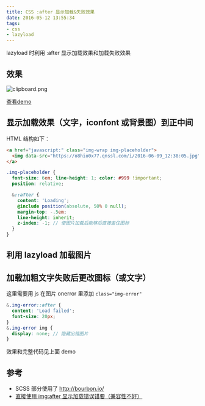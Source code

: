 ```yaml
---
title: CSS :after 显示加载&失败效果
date: 2016-05-12 13:55:34
tags:
- css
- lazyload
---
```

lazyload 时利用 :after 显示加载效果和加载失败效果
<!-- more -->
## 效果

![clipboard.png](https://o8hio0x77.qnssl.com/i/2016-06-09_12:38:05.jpg)

[查看demo](http://codepen.io/yangg/pen/bpJayx/)

## 显示加载效果（文字，iconfont 或背景图）到正中间
HTML 结构如下：
```html
<a href="javascript:" class="img-wrap img-placeholder">
  <img data-src="https://o8hio0x77.qnssl.com/i/2016-06-09_12:38:05.jpg" />
</a>
```
```scss
.img-placeholder {
  font-size: 6em; line-height: 1; color: #999 !important;
  position: relative;

  &::after {
    content: 'Loading';
    @include position(absolute, 50% 0 null);
    margin-top: -.5em;
    line-height: inherit;
    z-index: -1; // 使图片加载后能够后直接盖住图标
  }
}
```
## 利用 lazyload 加载图片
## 加载加粗文字失败后更改图标（或文字）
这里需要用 js 在图片 onerror 里添加 `class="img-error"`
```scss
&.img-error::after {
  content: 'Load failed';
  font-size: 20px;
}
&.img-error img {
  display: none; // 隐藏出错图片
}
```

效果和完整代码见上面 demo

## 参考
* SCSS 部分使用了 http://bourbon.io/
* [直接使用 img:after 显示加载错误错要（兼容性不好）](https://bitsofco.de/styling-broken-images/)
